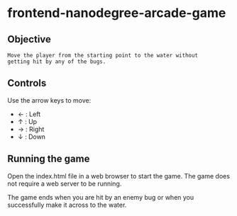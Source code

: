 # frontend-nanodegree-arcade-game

## Objective

 ```text
 Move the player from the starting point to the water without
 getting hit by any of the bugs.
 ```

## Controls

Use the arrow keys to move:

* &#8592; : Left
* &#8593; : Up
* &#8594; : Right
* &#8595; : Down

## Running the game

Open the index.html file in a web browser to start the game. The game does not require a web server to be running.

The game ends when you are hit by an enemy bug or when you successfully make it across to the water.
